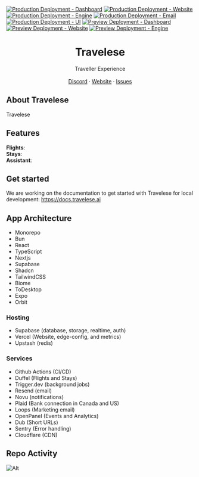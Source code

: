 <!-- ![hero]() -->

[![Production Deployment - Dashboard](https://github.com/travelese/travelese/actions/workflows/production-dashboard.yml/badge.svg)](https://github.com/travelese/travelese/actions/workflows/production-dashboard.yml)
[![Production Deployment - Website](https://github.com/travelese/travelese/actions/workflows/production-website.yml/badge.svg)](https://github.com/travelese/travelese/actions/workflows/production-website.yml)
[![Production Deployment - Engine](https://github.com/travelese/travelese/actions/workflows/production-engine.yml/badge.svg)](https://github.com/travelese/travelese/actions/workflows/production-engine.yml)
[![Production Deployment - Email](https://github.com/travelese/travelese/actions/workflows/production-email.yml/badge.svg)](https://github.com/travelese/travelese/actions/workflows/production-email.yml)
[![Production Deployment - UI](https://github.com/travelese/travelese/actions/workflows/production-ui.yml/badge.svg)](https://github.com/travelese/travelese/actions/workflows/production-ui.yml)
[![Preview Deployment - Dashboard](https://github.com/travelese/travelese/actions/workflows/preview-dashboard.yaml/badge.svg)](https://github.com/travelese/travelese/actions/workflows/preview-dashboard.yaml)
[![Preview Deployment - Website](https://github.com/travelese/travelese/actions/workflows/preview-website.yml/badge.svg)](https://github.com/travelese/travelese/actions/workflows/preview-website.yml)
[![Preview Deployment - Engine](https://github.com/travelese/travelese/actions/workflows/preview-engine.yml/badge.svg)](https://github.com/travelese/travelese/actions/workflows/preview-engine.yml)

<p align="center">
	<h1 align="center"><b>Travelese</b></h1>
<p align="center">
    Traveller Experience
    <br />
    <br />
    <a href="https://go.travelese.ai/XTxOfuy">Discord</a>
    ·
    <a href="https://travelese.ai">Website</a>
    ·
    <a href="https://git.new/travelese">Issues</a>
  </p>
</p>

## About Travelese

Travelese

## Features

**Flights**: <br/> **Stays**: <br/> **Assistant**: <br/>

## Get started

We are working on the documentation to get started with Travelese for local
development: https://docs.travelese.ai

## App Architecture

- Monorepo
- Bun
- React
- TypeScript
- Nextjs
- Supabase
- Shadcn
- TailwindCSS
- Biome
- ToDesktop
- Expo
- Orbit

### Hosting

- Supabase (database, storage, realtime, auth)
- Vercel (Website, edge-config, and metrics)
- Upstash (redis)

### Services

- Github Actions (CI/CD)
- Duffel (Flights and Stays)
- Trigger.dev (background jobs)
- Resend (email)
- Novu (notifications)
- Plaid (Bank connection in Canada and US)
- Loops (Marketing email)
- OpenPanel (Events and Analytics)
- Dub (Short URLs)
- Sentry (Error handling)
- Cloudflare (CDN)

## Repo Activity

![Alt](https://repobeats.axiom.co/api/embed/403f11a783943a4029fb5bd61edc38ffb9bf8fd9.svg "Repobeats analytics image")
